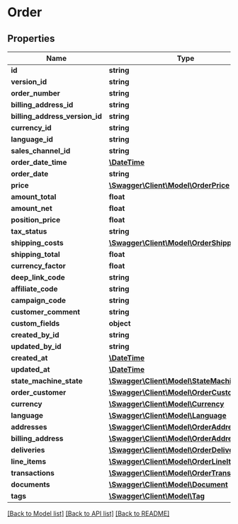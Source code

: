 # Order

## Properties
Name | Type | Description | Notes
------------ | ------------- | ------------- | -------------
**id** | **string** |  | [optional] 
**version_id** | **string** |  | [optional] 
**order_number** | **string** |  | [optional] 
**billing_address_id** | **string** |  | 
**billing_address_version_id** | **string** |  | [optional] 
**currency_id** | **string** |  | 
**language_id** | **string** |  | 
**sales_channel_id** | **string** |  | 
**order_date_time** | [**\DateTime**](\DateTime.md) |  | 
**order_date** | **string** |  | [optional] 
**price** | [**\Swagger\Client\Model\OrderPrice**](OrderPrice.md) |  | [optional] 
**amount_total** | **float** |  | [optional] 
**amount_net** | **float** |  | [optional] 
**position_price** | **float** |  | [optional] 
**tax_status** | **string** |  | [optional] 
**shipping_costs** | [**\Swagger\Client\Model\OrderShippingCosts**](OrderShippingCosts.md) |  | [optional] 
**shipping_total** | **float** |  | [optional] 
**currency_factor** | **float** |  | 
**deep_link_code** | **string** |  | [optional] 
**affiliate_code** | **string** |  | [optional] 
**campaign_code** | **string** |  | [optional] 
**customer_comment** | **string** |  | [optional] 
**custom_fields** | **object** |  | [optional] 
**created_by_id** | **string** |  | [optional] 
**updated_by_id** | **string** |  | [optional] 
**created_at** | [**\DateTime**](\DateTime.md) |  | 
**updated_at** | [**\DateTime**](\DateTime.md) |  | [optional] 
**state_machine_state** | [**\Swagger\Client\Model\StateMachineState**](StateMachineState.md) |  | [optional] 
**order_customer** | [**\Swagger\Client\Model\OrderCustomer**](OrderCustomer.md) |  | [optional] 
**currency** | [**\Swagger\Client\Model\Currency**](Currency.md) |  | [optional] 
**language** | [**\Swagger\Client\Model\Language**](Language.md) |  | [optional] 
**addresses** | [**\Swagger\Client\Model\OrderAddress**](OrderAddress.md) |  | [optional] 
**billing_address** | [**\Swagger\Client\Model\OrderAddress**](OrderAddress.md) |  | [optional] 
**deliveries** | [**\Swagger\Client\Model\OrderDelivery**](OrderDelivery.md) |  | [optional] 
**line_items** | [**\Swagger\Client\Model\OrderLineItem**](OrderLineItem.md) |  | [optional] 
**transactions** | [**\Swagger\Client\Model\OrderTransaction**](OrderTransaction.md) |  | [optional] 
**documents** | [**\Swagger\Client\Model\Document**](Document.md) |  | [optional] 
**tags** | [**\Swagger\Client\Model\Tag**](Tag.md) |  | [optional] 

[[Back to Model list]](../../README.md#documentation-for-models) [[Back to API list]](../../README.md#documentation-for-api-endpoints) [[Back to README]](../../README.md)

